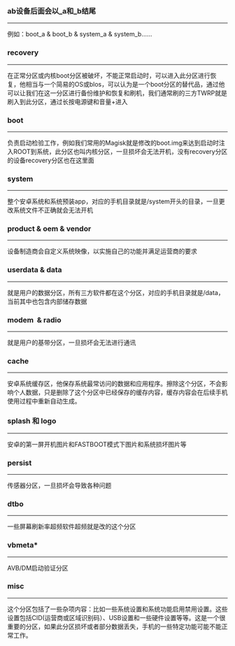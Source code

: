 ### ab设备后面会以_a和_b结尾

---

例如：boot_a & boot_b & system_a & system_b……
### recovery

---

在正常分区或内核boot分区被破坏，不能正常启动时，可以进入此分区进行恢复，他相当与一个简易的OS或blos，可以认为是一个boot分区的替代品，通过他可以让我们在这一分区进行备份维护和恢复和刷机，我们通常刷的三方TWRP就是刷入到此分区，通过长按电源键和音量+进入
### boot

---

负责启动检验工作，例如我们常用的Magisk就是修改的boot.img来达到启动时注入ROOT到系统，此分区也叫内核分区，一旦损坏会无法开机，没有recovery分区的设备recovery分区也在这里面

### system

---

整个安卓系统和系统预装app，对应的手机目录就是/system开头的目录，一旦更改系统文件不正确就会无法开机

  
  

### product & oem & vendor

---

设备制造商会自定义系统映像，以实施自己的功能并满足运营商的要求

  
  

### userdata & data

---

就是用户的数据分区，所有三方软件都在这个分区，对应的手机目录就是/data，当前其中也包含内部储存数据

  
  

### modem  & radio

------

就是用户的基带分区，一旦损坏会无法进行通讯

  
  

### cache

---

安卓系统缓存区，他保存系统最常访问的数据和应用程序。擦除这个分区，不会影响个人数据，只是删除了这个分区中已经保存的缓存内容，缓存内容会在后续手机使用过程中重新自动生成。

  
  

### splash 和 logo

---

安卓的第一屏开机图片和FASTBOOT模式下图片和系统损坏图片等

  
  

### persist

---

传感器分区，一旦损坏会导致各种问题

  
  

### dtbo

---

一些屏幕刷新率超频软件超频就是改的这个分区

  
  

### vbmeta*

---

AVB/DM启动验证分区

  
  

### misc

---

这个分区包括了一些杂项内容：比如一些系统设置和系统功能启用禁用设置。这些设置包括CID(运营商或区域识别码）、USB设置和一些硬件设置等等。这是一个很重要的分区，如果此分区损坏或者部分数据丢失，手机的一些特定功能可能不能正常工作。